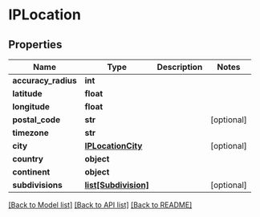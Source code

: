 # IPLocation

## Properties
Name | Type | Description | Notes
------------ | ------------- | ------------- | -------------
**accuracy_radius** | **int** |  | 
**latitude** | **float** |  | 
**longitude** | **float** |  | 
**postal_code** | **str** |  | [optional] 
**timezone** | **str** |  | 
**city** | [**IPLocationCity**](IPLocationCity.md) |  | [optional] 
**country** | **object** |  | 
**continent** | **object** |  | 
**subdivisions** | [**list[Subdivision]**](Subdivision.md) |  | [optional] 

[[Back to Model list]](../README.md#documentation-for-models) [[Back to API list]](../README.md#documentation-for-api-endpoints) [[Back to README]](../README.md)

